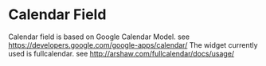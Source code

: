 
# Calendar Field

Calendar field is based on Google Calendar Model. see <https://developers.google.com/google-apps/calendar/>
The widget currently used is fullcalendar. see <http://arshaw.com/fullcalendar/docs/usage/>

